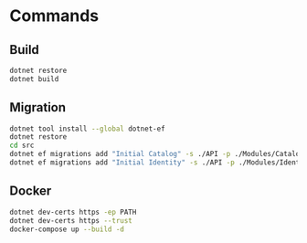 # Commands

## Build

```bash
dotnet restore
dotnet build
```

## Migration

```bash
dotnet tool install --global dotnet-ef
dotnet restore
cd src
dotnet ef migrations add "Initial Catalog" -s ./API -p ./Modules/Catalog/Modules.Catalog.Infrastructure -c YOUR_DBCONTEXT
dotnet ef migrations add "Initial Identity" -s ./API -p ./Modules/Identity/Modules.Identity.Infrastructure -c YOUR_DBCONTEXT
```

## Docker

```bash
dotnet dev-certs https -ep PATH
dotnet dev-certs https --trust
docker-compose up --build -d
```
